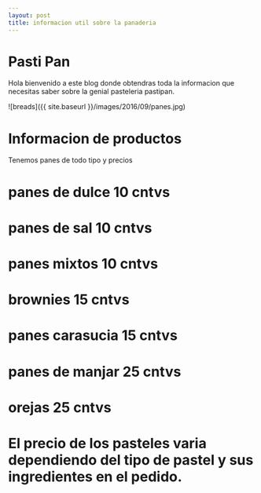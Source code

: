 ```yaml
---
layout: post
title: informacion util sobre la panaderia
---
```

# Pasti Pan
Hola bienvenido a este blog donde obtendras toda la informacion que necesitas saber sobre la genial pasteleria pastipan.



![breads]({{ site.baseurl }}/images/2016/09/panes.jpg)



# Informacion de productos
Tenemos panes de todo tipo y precios

# panes de dulce   10 cntvs

# panes de sal 10 cntvs

# panes mixtos 10 cntvs

# brownies 15 cntvs

# panes carasucia 15 cntvs

# panes de manjar  25 cntvs

# orejas 25 cntvs

# El precio de los pasteles varia dependiendo del tipo de pastel y sus ingredientes en el pedido.



